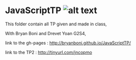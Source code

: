 # JavaScriptTP ![alt text][logo]  
[logo]: http://whiteprompt.com/wp-content/uploads/2015/09/logo-immutable.png
This folder contain all TP given and made in class,

With Bryan Boni and Drevet Yoan G2S4,

link to the gh-pages : http://bryanboni.github.io/JavaScriptTP/

link to the TP2 : http://tinyurl.com/jncopmo 
